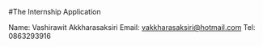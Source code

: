 #The Internship Application

Name: Vashirawit Akkharasaksiri
Email: vakkharasaksiri@hotmail.com
Tel: 0863293916
